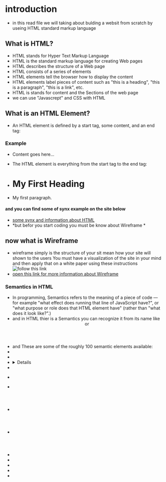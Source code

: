 # introduction
- in this read file we will taking about   bulding a websit from scratch  by useing HTML standard markup language 
## What is HTML?
- HTML stands for Hyper Text Markup Language
- HTML is the standard markup language for creating Web pages
- HTML describes the structure of a Web page
- HTML consists of a series of elements
- HTML elements tell the browser how to display the content
- HTML elements label pieces of content such as "this is a heading", "this is a paragraph", "this is a link", etc.
- HTML is stands for content and the Sections of the web page 
- we can use "Javascrept" and CSS with HTML 
## What is an HTML Element?
- An HTML element is defined by a start tag, some content, and an end tag:
### Example 
* <tagname>Content goes here...</tagname> 
- The HTML element is everything from the start tag to the end tag:
- <h1>My First Heading</h1>
- <p>My first paragraph.</p>
#### and you can find some of synx example on the site below 
- [some synx and information about HTML](https://www.w3schools.com/html/html5_syntax.asp)
- *but befor you start coding you must be know about Wireframe *
## now what is Wireframe
- wireframe simply is the structure of your sit mean 
how your site will shown to the users You must have a visualization of the site in your mind
and then apply that on a white paper using these instructions ![follow this link](https://d3h2k7ug3o5pb3.cloudfront.net/image/2020-12-07/24dd75e0-3873-11eb-bcbe-7daa1ab28fd4.jpg)
- [open this link for more information about Wireframe ](https://www.usability.gov/how-to-and-tools/methods/wireframing.html)
### Semantics in HTML 
- In programming, Semantics refers to the meaning of a piece of code — for example "what effect does running that line of JavaScript have?", or "what purpose or role does that HTML element have" (rather than "what does it look like?".)
- and in HTML thier is a Semantics you can recognize it from its name like <header> or <footer>
- and These are some of the roughly 100 semantic elements available:
- <article>
- <aside>
- <details>
- <figcaption>
- <figure>
- <footer>
- <header>
- <main>
- <mark>
- <nav>
- <section>
- <summary>
- <time>


